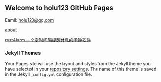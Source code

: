 ## Welcome to holu123 GitHub Pages

Eamil: holu123@qq.com

[about](https://holu123.github.io/about.html)

[restAlarm 一个定时间隔提醒休息的闹钟软件](https://holu123.github.io/myworks/restalarm.html)














### Jekyll Themes

Your Pages site will use the layout and styles from the Jekyll theme you have selected in your [repository settings](https://github.com/holu123/holu123.github.io/settings/pages). The name of this theme is saved in the Jekyll `_config.yml` configuration file.


